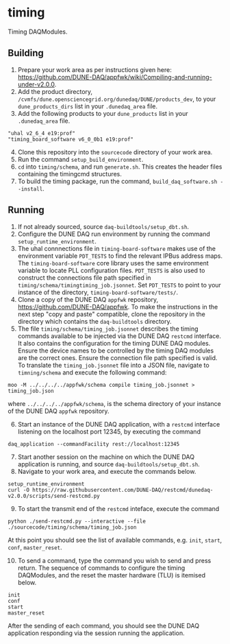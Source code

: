 # timing
Timing DAQModules.

## Building
1. Prepare your work area as per instructions given here: https://github.com/DUNE-DAQ/appfwk/wiki/Compiling-and-running-under-v2.0.0.
2. Add the product directory, `/cvmfs/dune.opensciencegrid.org/dunedaq/DUNE/products_dev`, to your `dune_products_dirs` list in your `.dunedaq_area` file.
3. Add the following products to your `dune_products` list in your `.dunedaq_area` file.
```
"uhal v2_6_4 e19:prof"
"timing_board_software v6_0_0b1 e19:prof"
```
4. Clone this repository into the `sourcecode` directory of your work area.
5. Run the command `setup_build_environment`.
6. `cd` into `timing/schema`, and run `generate.sh`. This creates the header files containing the timingcmd structures.
7. To build the timing package, run the command, `build_daq_software.sh --install`.

## Running
1. If not already sourced, source `daq-buildtools/setup_dbt.sh`.
2. Configure the DUNE DAQ run environment by running the command `setup_runtime_environment`.
3. The uhal connnections file in `timing-board-software` makes use of the environment variable `PDT_TESTS` to find the relevant IPBus address maps. The `timing-board-software` core library uses the same environment variable to locate PLL configuration files. `PDT_TESTS` is also used to construct the connections file path specified in `timing/schema/timingtiming_job.jsonnet`. Set `PDT_TESTS` to point to your instance of the directory, `timing-board-software/tests/`.
4. Clone a copy of the DUNE DAQ `appfwk` repository, https://github.com/DUNE-DAQ/appfwk. To make the instructions in the next step "copy and paste" compatible, clone the repository in the directory which contains the `daq-buildtools` directory.
5. The file `timing/schema/timing_job.jsonnet` describes the timing commands available to be injected via the DUNE DAQ `restcmd` interface. It also contains the configuration for the timing DUNE DAQ modules. Ensure the device names to be controlled by the timing DAQ modules are the correct ones. Ensure the connection file path specified is valid. To translate the `timing_job.jsonnet` file into a JSON file, navigate to `timning/schema` and execute the following command:
```
moo -M ../../../../appfwk/schema compile timing_job.jsonnet > timing_job.json
```
where `../../../../appfwk/schema`, is the schema directory of your instance of the DUNE DAQ `appfwk` repository.

6. Start an instance of the DUNE DAQ application, with a `restcmd` interface listening on the localhost port 12345, by executing the command
```
daq_application --commandFacility rest://localhost:12345
```
7. Start another session on the machine on which the DUNE DAQ application is running, and source `daq-buildtools/setup_dbt.sh`.
8. Navigate to your work area, and execute the commands below.
```
setup_runtime_environment
curl -O https://raw.githubusercontent.com/DUNE-DAQ/restcmd/dunedaq-v2.0.0/scripts/send-restcmd.py
```
9. To start the transmit end of the `restcmd` inteface, execute the command
```
python ./send-restcmd.py --interactive --file ./sourcecode/timing/schema/timing_job.json
```
At this point you should see the list of available commands, e.g. `init`, `start`, `conf`, `master_reset`.

10. To send a command, type the command you wish to send and press return. The sequence of commands to configure the timing DAQModules, and the reset the master hardware (TLU) is itemised below.
```
init
conf
start
master_reset
```
After the sending of each command, you should see the DUNE DAQ application responding via the session running the application.